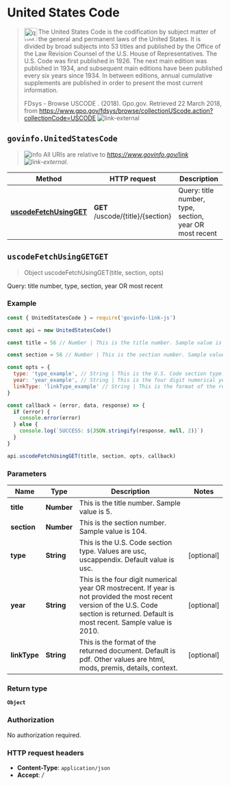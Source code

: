 # United States Code

> <img align="left" alt="quote" height="30" width="30" src="https://cdnjs.cloudflare.com/ajax/libs/octicons/4.4.0/svg/quote.svg"> The United States Code is the codification by subject matter of the general and permanent laws of the United States. It is divided by broad subjects into 53 titles and published by the Office of the Law Revision Counsel of the U.S. House of Representatives. The U.S. Code was first published in 1926. The next main edition was published in 1934, and subsequent main editions have been published every six years since 1934. In between editions, annual cumulative supplements are published in order to present the most current information.
>
> FDsys - Browse USCODE . (2018). Gpo.gov. Retrieved 22 March 2018, from <https://www.gpo.gov/fdsys/browse/collectionUScode.action?collectionCode=USCODE> ![link-external][icon-octicon-link-external]

## `govinfo.UnitedStatesCode`

> ![info][icon-octicon-info] All URIs are relative to _<https://www.govinfo.gov/link> ![link-external][icon-octicon-link-external]_.

| Method                                                             | HTTP request                      | Description                                             |
| ------------------------------------------------------------------ | --------------------------------- | ------------------------------------------------------- |
| [**uscodeFetchUsingGET**](UnitedStatesCode.md#uscodeFetchUsingGET) | **GET** /uscode/{title}/{section} | Query: title number, type, section, year OR most recent |

<a name="uscodeFetchUsingGET"></a>

## **`uscodeFetchUsingGETGET`**

> Object uscodeFetchUsingGET(title, section, opts)

Query: title number, type, section, year OR most recent

### Example

```javascript
const { UnitedStatesCode } = require('govinfo-link-js')

const api = new UnitedStatesCode()

const title = 56 // Number | This is the title number. Sample value is 5.

const section = 56 // Number | This is the section number. Sample value is 104.

const opts = {
  type: 'type_example', // String | This is the U.S. Code section type. Values are usc, uscappendix. Default value is usc.
  year: 'year_example', // String | This is the four digit numerical year OR mostrecent. If year is not provided the most recent version of the U.S. Code section is returned. Default is most recent. Sample value is 2010.
  linkType: 'linkType_example' // String | This is the format of the returned document. Default is pdf. Other values are html, mods, premis, details, context.
}

const callback = (error, data, response) => {
  if (error) {
    console.error(error)
  } else {
    console.log(`SUCCESS: ${JSON.stringify(response, null, 2)}`)
  }
}

api.uscodeFetchUsingGET(title, section, opts, callback)
```

### Parameters

| Name         | Type       | Description                                                                                                                                                                              | Notes      |
| ------------ | ---------- | ---------------------------------------------------------------------------------------------------------------------------------------------------------------------------------------- | ---------- |
| **title**    | **Number** | This is the title number. Sample value is 5.                                                                                                                                             |
| **section**  | **Number** | This is the section number. Sample value is 104.                                                                                                                                         |
| **type**     | **String** | This is the U.S. Code section type. Values are usc, uscappendix. Default value is usc.                                                                                                   | [optional] |
| **year**     | **String** | This is the four digit numerical year OR mostrecent. If year is not provided the most recent version of the U.S. Code section is returned. Default is most recent. Sample value is 2010. | [optional] |
| **linkType** | **String** | This is the format of the returned document. Default is pdf. Other values are html, mods, premis, details, context.                                                                      | [optional] |

### Return type

**`Object`**

### Authorization

No authorization required.

### HTTP request headers

* **Content-Type**: `application/json`
* **Accept**: _/_

[icon-octicon-link-external]: https://cdnjs.cloudflare.com/ajax/libs/octicons/4.4.0/svg/link-external.svg
[icon-octicon-info]: https://cdnjs.cloudflare.com/ajax/libs/octicons/4.4.0/svg/info.svg
